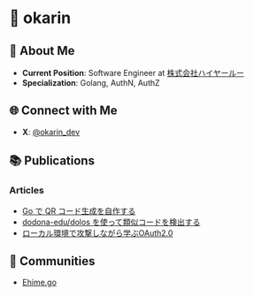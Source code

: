 # 🥦 okarin

## 🚀 About Me

- **Current Position**: Software Engineer at [株式会社ハイヤールー](https://hireroo.io/)
- **Specialization**: Golang, AuthN, AuthZ

## 🌐 Connect with Me

- **X**: [@okarin_dev](https://x.com/okarin_dev)

## 📚 Publications

### Articles
- [Go で QR コード生成を自作する](https://zenn.dev/ksrnnb/articles/25cbd71bef10c7)
- [dodona-edu/dolos を使って類似コードを検出する](https://hireroo.io/journal/tech/similar-code-using-dolos)
- [ローカル環境で攻撃しながら学ぶOAuth2.0](https://zenn.dev/ksrnnb/articles/697b34703a36a1)

## 🏡 Communities
- [Ehime.go](https://ehimego.connpass.com/)
